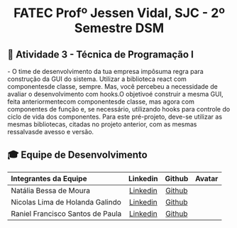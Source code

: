 <p align="center">
<h1 align="center"> FATEC Profº Jessen Vidal, SJC - 2º Semestre DSM </h1>

<h2> 📑 Atividade 3 - Técnica de Programação I </h2>
  - O  time  de  desenvolvimento  da  tua  empresa impôsuma  regra  para  construção  da GUI  do  sistema.  Utilizar a biblioteca  react  com componentesde  classe,  sempre. Mas,  você  percebeu a  necessidade  de  avaliar o desenvolvimento  com  hooks.O objetivoé  construir a  mesma  GUI, feita  anteriormentecom componentesde  classe,  mas  agora  com componentes  de  função  e,  se  necessário,  utilizando  hooks  para  controle  do  ciclo  de  vida  dos  componentes.
Para  este  pré-projeto,  deve-se  utilizar  as  mesmas  bibliotecas, citadas  no  projeto  anterior,  com as  mesmas ressalvasde avesso e versão.

<div id='equipe'>
<h2> 🎓 Equipe de Desenvolvimento </h2>

|Integrantes da Equipe|Linkedin|Github|Avatar|
|:---------|:-------:|:------:|:------:|
|Natália Bessa de Moura|[Linkedin](https://www.linkedin.com/in/natalia-bessa-59b671220/) | [Github](https://github.com/lirabessa)|
|Nicolas Lima de Holanda Galindo|[Linkedin](https://www.linkedin.com/in/nicolas-lima-2a75a3220/) | [Github](https://github.com/Nicolas734)|
|Raniel Francisco Santos de Paula|[Linkedin](https://www.linkedin.com/in/raniel-santos-204878222/)| [Github](https://github.com/Raniel-Santos)|
  
